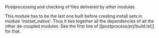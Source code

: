 Postprocessing and checking of files delivered by other modules.

This module has to be the last one built before creating install sets
in module 'instset_native'. Thus it ties together all the dependencies
of all the other de-coupled modules. See the first line of
[[postprocess/prj/build.lst]] for that.
